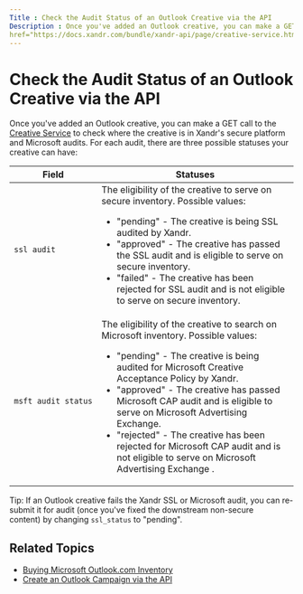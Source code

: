 ```yaml
---
Title : Check the Audit Status of an Outlook Creative via the API
Description : Once you've added an Outlook creative, you can make a GET call to the <a
href="https://docs.xandr.com/bundle/xandr-api/page/creative-service.html"
---
```



# Check the Audit Status of an Outlook Creative via the API



Once you've added an Outlook creative, you can make a GET call to the <a
href="https://docs.xandr.com/bundle/xandr-api/page/creative-service.html"
class="xref" target="_blank">Creative Service</a> to check where the
creative is in Xandr's secure platform and
Microsoft audits. For each audit, there are three possible statuses your
creative can have: 

<table class="table">
<thead class="thead">
<tr class="header row">
<th id="ID-000011c2__entry__1"
class="entry colsep-1 rowsep-1">Field</th>
<th id="ID-000011c2__entry__2"
class="entry colsep-1 rowsep-1">Statuses</th>
</tr>
</thead>
<tbody class="tbody">
<tr class="odd row">
<td class="entry colsep-1 rowsep-1" headers="ID-000011c2__entry__1"><pre
class="pre codeblock"><code>ssl_audit</code></pre></td>
<td class="entry colsep-1 rowsep-1" headers="ID-000011c2__entry__2">The
eligibility of the creative to serve on secure inventory. Possible
values:
<ul>
<li>"pending" - The creative is being SSL audited by <span
class="ph">Xandr.</li>
<li>"approved" - The creative has passed the SSL audit and is eligible
to serve on secure inventory.</li>
<li>"failed" - The creative has been rejected for SSL audit and is not
eligible to serve on secure inventory.</li>
</ul></td>
</tr>
<tr class="even row">
<td class="entry colsep-1 rowsep-1" headers="ID-000011c2__entry__1"><pre
class="pre codeblock"><code>msft_audit_status</code></pre></td>
<td class="entry colsep-1 rowsep-1" headers="ID-000011c2__entry__2">The
eligibility of the creative to search on Microsoft inventory. Possible
values:
<ul>
<li>"pending" - The creative is being audited for Microsoft Creative
Acceptance Policy by Xandr.</li>
<li>"approved" - The creative has passed Microsoft CAP audit and is
eligible to serve on Microsoft Advertising Exchange.</li>
<li>"rejected" - The creative has been rejected for Microsoft CAP audit
and is not eligible to serve on Microsoft Advertising Exchange . </li>
</ul></td>
</tr>
</tbody>
</table>



Tip: If an Outlook creative fails the
Xandr SSL or Microsoft audit, you can re-submit
it for audit (once you've fixed the downstream non-secure content) by
changing `ssl_status` to "pending".



<div id="ID-000011c2__section_g3k_tt4_rwb" >

## Related Topics

- <a
  href="https://docs.xandr.com/bundle/xandr-api/page/buying-microsoft-outlook-com-inventory.html"
  class="xref" target="_blank">Buying Microsoft Outlook.com Inventory</a>
- <a href="create-an-outlook-campaign-via-the-api.html"
  class="xref">Create an Outlook Campaign via the API</a> 






